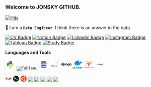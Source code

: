### Welcome to JONSKY GITHUB.

[![Hits](https://hits.seeyoufarm.com/api/count/incr/badge.svg?url=https%3A%2F%2Fgithub.com%2FJONGSKY&count_bg=%233FE5A3&title_bg=%23555555&icon=github.svg&icon_color=%23FFFFFF&title=Number+of+visitors&edge_flat=false)](https://hits.seeyoufarm.com)

👋 I am a **`Data Engineer`**. I think there is an answer in the data <br/>

[![CV Badge](http://img.shields.io/badge/-JONGSKY%20CV-000000?style=flat-square&logo=github&link=https://jongsky.github.io/)](https://jongsky.github.io/)
[![Notion Badge](http://img.shields.io/badge/-Portfolio-F6F6F6?style=flat-square&logo=notion&logoColor=black&link=https://www.notion.so/jongsky)](https://www.notion.so/jongsky)
[![Linkedin Badge](https://img.shields.io/badge/-LinkedIn-0e76a8?style=flat-square&logo=Linkedin&logoColor=white&link=https://www.linkedin.com/in/jong-sky/)](https://www.linkedin.com/in/jong-sky/)
[![Instagram Badge](https://img.shields.io/badge/Instagram-ff69b4?style=flat-square&logo=instagram&logoColor=white&link=https://www.instagram.com/jongsky_data/)](https://www.instagram.com/jongsky_data/)
[![Tableau Badge](https://img.shields.io/badge/-Tableau%20Public-2D4B65?style=flat-square&logo=tableau&logoColor=white&link=https://public.tableau.com/profile/.19603039#!/)](https://public.tableau.com/profile/.19603039#!/)
[![Study Badge](http://img.shields.io/badge/-Study%20Log-gray?style=flat-square&logo=github&logoColor=white&link=https://jongsky.github.io/Study-Log/)](https://jongsky.github.io/Study-Log/)

<!--
[![JONGSKY WEB](http://img.shields.io/badge/-JONGSKY-000000?style=flat-square&color=orange&logo=Jameson&link=https://jongsky.ga/)](https://jongsky.ga/)
-->


**Languages and Tools**  

<code><img alt="Python" src="https://raw.githubusercontent.com/github/explore/80688e429a7d4ef2fca1e82350fe8e3517d3494d/topics/python/python.png" width="32"></code>
<code><img alt="Tableau" src="https://cdn.filepicker.io/api/file/jZDILlufSOSDOkuJTZ7J" width="32"></code>
<code><img alt="SQL" src="https://raw.githubusercontent.com/github/explore/80688e429a7d4ef2fca1e82350fe8e3517d3494d/topics/sql/sql.png" width="32"></code>
<code><img alt="MySQL" src="https://raw.githubusercontent.com/github/explore/80688e429a7d4ef2fca1e82350fe8e3517d3494d/topics/mysql/mysql.png" width="32"></code>
<code><img alt="Djagno" src="https://raw.githubusercontent.com/github/explore/80688e429a7d4ef2fca1e82350fe8e3517d3494d/topics/django/django.png" width="32"></code>
<code><img alt="Docker" src="https://raw.githubusercontent.com/github/explore/80688e429a7d4ef2fca1e82350fe8e3517d3494d/topics/docker/docker.png" width="32"></code>
<code><img alt="tensorflow" src="https://raw.githubusercontent.com/github/explore/80688e429a7d4ef2fca1e82350fe8e3517d3494d/topics/tensorflow/tensorflow.png" width="32"></code>
<code><img alt="jQuery" src="https://raw.githubusercontent.com/github/explore/80688e429a7d4ef2fca1e82350fe8e3517d3494d/topics/jquery/jquery.png" width="32"></code>

<code><img height="20" src="https://raw.githubusercontent.com/github/explore/80688e429a7d4ef2fca1e82350fe8e3517d3494d/topics/git/git.png"></code>
<code><img height="20" src="https://raw.githubusercontent.com/github/explore/80688e429a7d4ef2fca1e82350fe8e3517d3494d/topics/terminal/terminal.png"></code>
<code><img height="20" src="https://raw.githubusercontent.com/github/explore/80688e429a7d4ef2fca1e82350fe8e3517d3494d/topics/ubuntu/ubuntu.png"></code>
<code><img height="20" src="https://banner2.cleanpng.com/20180204/gbw/kisspng-macintosh-mac-os-x-lion-macos-macbook-operating-sy-apple-logo-5a77a762126b40.8775341115177910740755.jpg"></code>
<code><img height="20" src="https://upload.wikimedia.org/wikipedia/commons/c/c7/Windows_logo_-_2012.png"></code>
<code><img height="20" src="http://logovectordl.com/wp-content/uploads/2019/11/notion-labs-inc-logo-vector.png"></code>
<code><img height="20" src="https://assets.brandfolder.com/pl546j-7le8zk-btwjnu/original/Slack_RGB.png"></code>
<code><img height="20" src="https://post.flow.team/wp-content/uploads/2020/02/flow_logo.gif"></code>

<!--
**JONGSKY/JONGSKY** is a ✨ _special_ ✨ repository because its `README.md` (this file) appears on your GitHub profile.

Here are some ideas to get you started:

- 🔭 I’m currently working on ...
- 🌱 I’m currently learning ...
- 👯 I’m looking to collaborate on ...
- 🤔 I’m looking for help with ...
- 💬 Ask me about ...
- 📫 How to reach me: ...
- 😄 Pronouns: ...
- ⚡ Fun fact: ...
-->
